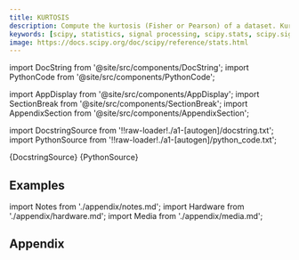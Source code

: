 ```yaml
---
title: KURTOSIS
description: Compute the kurtosis (Fisher or Pearson) of a dataset. Kurtosis is the fourth central moment divided by the square of the variance. If Fisher's definition is used, then 3.0 is subtracted from the result to give 0.0 for a normal distribution.  If bias is False then the kurtosis is calculated using k statistics to eliminate bias coming from biased moment estimators  Use `kurtosistest` to see if result is close enough to normal.
keywords: [scipy, statistics, signal processing, scipy.stats, scipy.signal, scipy.stats.kurtosis]
image: https://docs.scipy.org/doc/scipy/reference/stats.html
---
```


[//]: # (Custom component imports)

import DocString from '@site/src/components/DocString';
import PythonCode from '@site/src/components/PythonCode';

import AppDisplay from '@site/src/components/AppDisplay';
import SectionBreak from '@site/src/components/SectionBreak';
import AppendixSection from '@site/src/components/AppendixSection';

[//]: # (Docstring)

import DocstringSource from '!!raw-loader!./a1-[autogen]/docstring.txt';
import PythonSource from '!!raw-loader!./a1-[autogen]/python_code.txt';


<DocString>{DocstringSource}</DocString>
<PythonCode GLink='SCIPY/stats/KURTOSIS/KURTOSIS.py'>{PythonSource}</PythonCode>


<SectionBreak />

    

[//]: # (Examples)

## Examples

<AppDisplay 
  GLink='SCIPY/stats/KURTOSIS'
  nodeLabel='KURTOSIS'>
</AppDisplay>

<SectionBreak />

    

[//]: # (Appendix)

import Notes from './appendix/notes.md';
import Hardware from './appendix/hardware.md';
import Media from './appendix/media.md';

## Appendix

<AppendixSection index={0} folderPath='nodes/SCIPY/stats/KURTOSIS/appendix/'><Notes /></AppendixSection>
<AppendixSection index={1} folderPath='nodes/SCIPY/stats/KURTOSIS/appendix/'><Hardware /></AppendixSection>
<AppendixSection index={2} folderPath='nodes/SCIPY/stats/KURTOSIS/appendix/'><Media /></AppendixSection>


